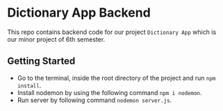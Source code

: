 # Dictionary App Backend

This repo contains backend code for our project `Dictionary App` which is our minor project of 6th semester.

## Getting Started

- Go to the terminal, inside the root directory of the project and run `npm install`.
- Install nodemon by using the following command `npm i nodemon`.
- Run server by following command `nodemon server.js`.